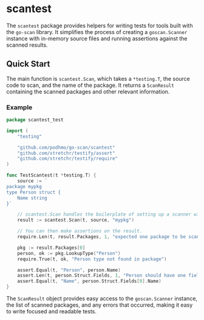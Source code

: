 # scantest

The `scantest` package provides helpers for writing tests for tools built with the `go-scan` library. It simplifies the process of creating a `goscan.Scanner` instance with in-memory source files and running assertions against the scanned results.

## Quick Start

The main function is `scantest.Scan`, which takes a `*testing.T`, the source code to scan, and the name of the package. It returns a `ScanResult` containing the scanned packages and other relevant information.

### Example

```go
package scantest_test

import (
	"testing"

	"github.com/podhmo/go-scan/scantest"
	"github.com/stretchr/testify/assert"
	"github.com/stretchr/testify/require"
)

func TestScantest(t *testing.T) {
	source := `
package mypkg
type Person struct {
    Name string
}`

	// scantest.Scan handles the boilerplate of setting up a scanner with an overlay.
	result := scantest.Scan(t, source, "mypkg")

	// You can then make assertions on the result.
	require.Len(t, result.Packages, 1, "expected one package to be scanned")

	pkg := result.Packages[0]
	person, ok := pkg.LookupType("Person")
	require.True(t, ok, "Person type not found in package")

	assert.Equal(t, "Person", person.Name)
	assert.Len(t, person.Struct.Fields, 1, "Person should have one field")
	assert.Equal(t, "Name", person.Struct.Fields[0].Name)
}
```

The `ScanResult` object provides easy access to the `goscan.Scanner` instance, the list of scanned packages, and any errors that occurred, making it easy to write focused and readable tests.